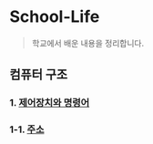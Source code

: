 # School-Life
> 학교에서 배운 내용을 정리합니다.

## 컴퓨터 구조 
### 1. [제어장치와 명령어](https://github.com/SkyLightQP/school-life/blob/master/Instruction.md)
### 1-1. [주소](https://github.com/SkyLightQP/school-life/blob/master/Address.md)
